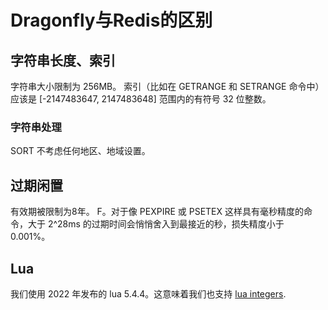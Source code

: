 # Dragonfly与Redis的区别

## 字符串长度、索引

字符串大小限制为 256MB。
索引（比如在 GETRANGE 和 SETRANGE 命令中）应该是 [-2147483647, 2147483648] 范围内的有符号 32 位整数。

### 字符串处理

SORT 不考虑任何地区、地域设置。

## 过期闲置
有效期被限制为8年。 F。对于像 PEXPIRE 或 PSETEX 这样具有毫秒精度的命令，大于 2^28ms 的过期时间会悄悄舍入到最接近的秒，损失精度小于 0.001%。

## Lua
我们使用 2022 年发布的 lua 5.4.4。这意味着我们也支持 [lua integers](https://github.com/redis/redis/issues/5261).
